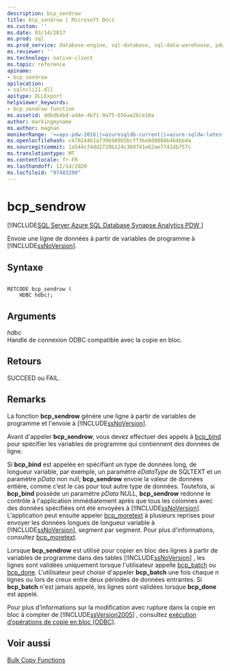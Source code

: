 ```yaml
---
description: bcp_sendrow
title: bcp_sendrow | Microsoft Docs
ms.custom: ''
ms.date: 03/14/2017
ms.prod: sql
ms.prod_service: database-engine, sql-database, sql-data-warehouse, pdw
ms.reviewer: ''
ms.technology: native-client
ms.topic: reference
apiname:
- bcp_sendrow
apilocation:
- sqlncli11.dll
apitype: DLLExport
helpviewer_keywords:
- bcp_sendrow function
ms.assetid: ddbdb4bd-ad4e-4bf1-9a75-656aa26ce10a
author: markingmyname
ms.author: maghan
monikerRange: '>=aps-pdw-2016||=azuresqldb-current||=azure-sqldw-latest||>=sql-server-2016||>=sql-server-linux-2017||=azuresqldb-mi-current'
ms.openlocfilehash: c470244b1a739b989b5bcff36e8d0804b464bb4a
ms.sourcegitcommit: 1a544cf4dd2720b124c3697d1e62ae7741db757c
ms.translationtype: MT
ms.contentlocale: fr-FR
ms.lasthandoff: 12/14/2020
ms.locfileid: "97483290"
---
```

# <a name="bcp_sendrow"></a>bcp_sendrow
[!INCLUDE[SQL Server Azure SQL Database Synapse Analytics PDW ](../../includes/applies-to-version/sql-asdb-asdbmi-asa-pdw.md)]

  Envoie une ligne de données à partir de variables de programme à [!INCLUDE[ssNoVersion](../../includes/ssnoversion-md.md)].  
  
## <a name="syntax"></a>Syntaxe  
  
```  
  
RETCODE bcp_sendrow (  
    HDBC hdbc);  
```  
  
## <a name="arguments"></a>Arguments  
 *hdbc*  
 Handle de connexion ODBC compatible avec la copie en bloc.  
  
## <a name="returns"></a>Retours  
 SUCCEED ou FAIL.  
  
## <a name="remarks"></a>Remarks  
 La fonction **bcp_sendrow** génère une ligne à partir de variables de programme et l'envoie à [!INCLUDE[ssNoVersion](../../includes/ssnoversion-md.md)].  
  
 Avant d'appeler **bcp_sendrow**, vous devez effectuer des appels à [bcp_bind](../../relational-databases/native-client-odbc-extensions-bulk-copy-functions/bcp-bind.md) pour spécifier les variables de programme qui contiennent des données de ligne.  
  
 Si **bcp_bind** est appelée en spécifiant un type de données long, de longueur variable, par exemple, un paramètre *eDataType* de SQLTEXT et un paramètre *pData* non null, **bcp_sendrow** envoie la valeur de données entière, comme c’est le cas pour tout autre type de données. Toutefois, si **bcp_bind** possède un paramètre *pData* NULL, **bcp_sendrow** redonne le contrôle à l'application immédiatement après que tous les colonnes avec des données spécifiées ont été envoyées à [!INCLUDE[ssNoVersion](../../includes/ssnoversion-md.md)]. L'application peut ensuite appeler [bcp_moretext](../../relational-databases/native-client-odbc-extensions-bulk-copy-functions/bcp-moretext.md) à plusieurs reprises pour envoyer les données longues de longueur variable à [!INCLUDE[ssNoVersion](../../includes/ssnoversion-md.md)], segment par segment. Pour plus d'informations, consultez [bcp_moretext](../../relational-databases/native-client-odbc-extensions-bulk-copy-functions/bcp-moretext.md).  
  
 Lorsque **bcp_sendrow** est utilisé pour copier en bloc des lignes à partir de variables de programme dans des tables [!INCLUDE[ssNoVersion](../../includes/ssnoversion-md.md)] , les lignes sont validées uniquement lorsque l'utilisateur appelle [bcp_batch](../../relational-databases/native-client-odbc-extensions-bulk-copy-functions/bcp-batch.md) ou [bcp_done](../../relational-databases/native-client-odbc-extensions-bulk-copy-functions/bcp-done.md). L'utilisateur peut choisir d'appeler **bcp_batch** une fois chaque *n* lignes ou lors de creux entre deux périodes de données entrantes. Si **bcp_batch** n'est jamais appelé, les lignes sont validées lorsque **bcp_done** est appelé.  
  
 Pour plus d’informations sur la modification avec rupture dans la copie en bloc à compter de [!INCLUDE[ssVersion2005](../../includes/ssversion2005-md.md)] , consultez [exécution d’opérations de copie en bloc &#40;ODBC&#41;](../../relational-databases/native-client-odbc-bulk-copy-operations/performing-bulk-copy-operations-odbc.md).  
  
## <a name="see-also"></a>Voir aussi  
 [Bulk Copy Functions](../../relational-databases/native-client-odbc-extensions-bulk-copy-functions/sql-server-driver-extensions-bulk-copy-functions.md)  
  
  
